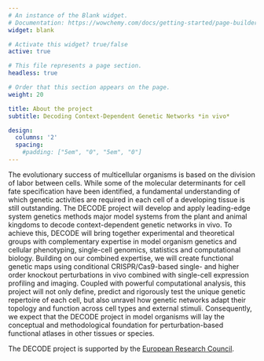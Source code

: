 ```yaml
---
# An instance of the Blank widget.
# Documentation: https://wowchemy.com/docs/getting-started/page-builder/
widget: blank

# Activate this widget? true/false
active: true

# This file represents a page section.
headless: true

# Order that this section appears on the page.
weight: 20

title: About the project
subtitle: Decoding Context-Dependent Genetic Networks *in vivo*

design:
  columns: '2'
  spacing:
    #padding: ["5em", "0", "5em", "0"]
---
```


The evolutionary success of multicellular organisms is based on the division of labor between cells. While some of the molecular determinants for cell fate specification have been identified, a fundamental understanding of which genetic activities are required in each cell of a developing tissue is still outstanding. The DECODE project will develop and apply leading-edge system genetics methods major model systems from the plant and animal kingdoms to decode context-dependent genetic networks in vivo. To achieve this, DECODE will bring together experimental and theoretical groups with complementary expertise in model organism genetics and cellular phenotyping, single-cell genomics, statistics and computational biology. Building on our combined expertise, we will create functional genetic maps using conditional CRISPR/Cas9-based single- and higher order knockout perturbations in vivo combined with single-cell expression profiling and imaging. Coupled with powerful computational analysis, this project will not only define, predict and rigorously test the unique genetic repertoire of each cell, but also unravel how genetic networks adapt their topology and function across cell types and external stimuli. Consequently, we expect that the DECODE project in model organisms will lay the conceptual and methodological foundation for perturbation-based functional atlases in other tissues or species.

The DECODE project is supported by the [European Research Council](https://cordis.europa.eu/project/id/810296).
